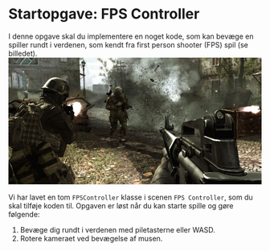 # Startopgave: FPS Controller
I denne opgave skal du implementere en noget kode, som kan bevæge en spiller rundt i verdenen, som kendt fra first person shooter (FPS) spil (se billedet).
![First person shooter](images/first_person.jpg "First person shooter")

 Vi har lavet en tom `FPSController` klasse i scenen `FPS Controller`, som du skal tilføje koden til. Opgaven er løst når du kan starte spille og gøre følgende:

1) Bevæge dig rundt i verdenen med piletasterne eller WASD.
2) Rotere kameraet ved bevægelse af musen.